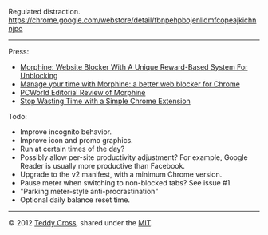 Regulated distraction. https://chrome.google.com/webstore/detail/fbnpehpbojenlldmfcopeajkichnnjpo

---

Press:

* [Morphine: Website Blocker With A Unique Reward-Based System For Unblocking](http://www.addictivetips.com/web/morphine-chrome-website-blocker-with-unique-reward-based-unblocking/)
* [Manage your time with Morphine: a better web blocker for Chrome](http://www.freewaregenius.com/2012/06/20/manage-your-time-with-morphine-a-better-web-blocker-for-chrome/)
* [PCWorld Editorial Review of Morphine](http://www.pcworld.com/downloads/file/fid,232036-order,4/description.html)
* [Stop Wasting Time with a Simple Chrome Extension](http://revision3.com/tzdaily/morphine-productivity)

Todo:

* Improve incognito behavior.
* Improve icon and promo graphics.
* Run at certain times of the day?
* Possibly allow per-site productivity adjustment? For example, Google Reader is usually more productive than Facebook.
* Upgrade to the v2 manifest, with a minimum Chrome version.
* Pause meter when switching to non-blocked tabs? See issue #1.
* "Parking meter-style anti-procrastination"
* Optional daily balance reset time.

---

© 2012 [Teddy Cross](http://tkaz.ec), shared under the [MIT](http://www.opensource.org/licenses/MIT).